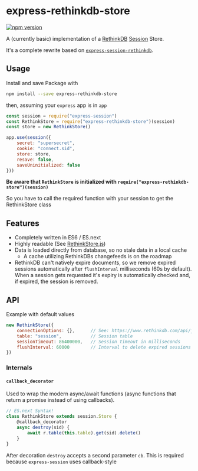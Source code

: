 # express-rethinkdb-store

[![npm version](https://badge.fury.io/js/express-rethinkdb-store.svg)](https://badge.fury.io/js/express-rethinkdb-store)

A (currently basic) implementation of a [RethinkDB](https://www.rethinkdb.com) [Session](https://github.com/expressjs/session) Store.

It's a complete rewrite based on [`express-session-rethinkdb`](https://github.com/armenfilipetyan/express-session-rethinkdb).

## Usage

Install and save Package with
```bash
npm install --save express-rethinkdb-store
```

then, assuming your `express` app is in `app`

```javascript
const session = require("express-session")
const RethinkStore = require("express-rethinkdb-store")(session)
const store = new RethinkStore()

app.use(session({
	secret: "supersecret",
	cookie: "connect.sid",
	store: store,
	resave: false,
	saveUninitialized: false
}))
```
**Be aware that `RethinkStore` is initialized with  `require("express-rethinkdb-store")(session)`**

So you have to call the required function with your session to get the RethinkStore class

## Features

* Completely written in ES6 / ES.next
* Highly readable (See [RethinkStore.js](source/RethinkStore.js))
* Data is loaded directly from database, so no stale data in a local cache
	* A cache utilizing RethinkDBs changefeeds is on the roadmap
* RethinkDB can't natively expire documents, so we remove expired sessions automatically after `flushInterval`
  milliseconds (60s by default). When a session gets requested it's expiry is automatically checked and, if expired,
  the session is removed.

## API
Example with default values
```javascript
new RethinkStore({
	connectionOptions: {},      // See: https://www.rethinkdb.com/api/javascript/#connect
	table: "session",           // Session table
	sessionTimeout: 86400000,   // Session timeout in milliseconds
	flushInterval: 60000        // Interval to delete expired sessions from database
})
```

### Internals

#### `callback_decorator`

Used to wrap the modern async/await functions (async functions that return a promise instead of using callbacks).

```javascript
// ES.next Syntax!
class RethinkStore extends session.Store {
	@callback_decorator
	async destroy(sid) {
		await r.table(this.table).get(sid).delete()
	}
}
```

After decoration `destroy` accepts a second parameter `cb`. This is required because `express-session` uses
callback-style
